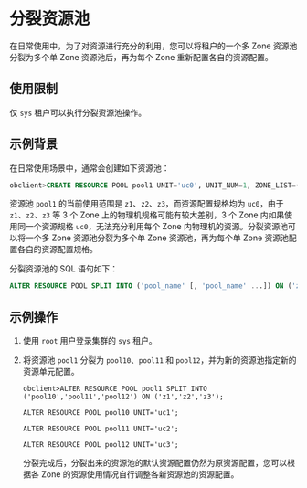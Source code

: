 # 分裂资源池

在日常使用中，为了对资源进行充分的利用，您可以将租户的一个多 Zone 资源池分裂为多个单 Zone 资源池后，再为每个 Zone 重新配置各自的资源配置。

## 使用限制

仅 `sys` 租户可以执行分裂资源池操作。

## 示例背景

在日常使用场景中，通常会创建如下资源池：

```sql
obclient>CREATE RESOURCE POOL pool1 UNIT='uc0', UNIT_NUM=1, ZONE_LIST=('z1','z2','z3');
```

资源池 `pool1` 的当前使用范围是 `z1`、`z2`、`z3`，而资源配置规格均为 `uc0`，由于 `z1`、`z2`、`z3` 等 3 个 Zone 上的物理机规格可能有较大差别，3 个 Zone 内如果使用同一个资源规格 `uc0`，无法充分利用每个 Zone 内物理机的资源。分裂资源池可以将一个多 Zone 资源池分裂为多个单 Zone 资源池，再为每个单 Zone 资源池配置各自的资源配置规格。

分裂资源池的 SQL 语句如下：

```sql
ALTER RESOURCE POOL SPLIT INTO ('pool_name' [, 'pool_name' ...]) ON ('zone' [, 'zone' ...])
```

## 示例操作

1. 使用 `root` 用户登录集群的 `sys` 租户。

2. 将资源池 `pool1` 分裂为 `pool10`、`pool11` 和 `pool12`，并为新的资源池指定新的资源单元配置。

    ```shell
    obclient>ALTER RESOURCE POOL pool1 SPLIT INTO ('pool10','pool11','pool12') ON ('z1','z2','z3');

    ALTER RESOURCE POOL pool10 UNIT='uc1';

    ALTER RESOURCE POOL pool11 UNIT='uc2';

    ALTER RESOURCE POOL pool12 UNIT='uc3';
    ```

   分裂完成后，分裂出来的资源池的默认资源配置仍然为原资源配置，您可以根据各 Zone 的资源使用情况自行调整各新资源池的资源配置。
